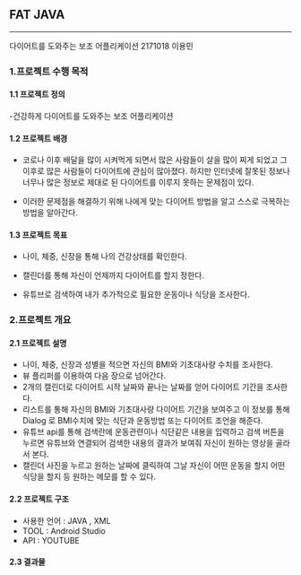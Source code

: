 ## FAT JAVA
---

다이어트를 도와주는 보조 어플리케이션
2171018 이용민

### **1.프로젝트 수행 목적**

#### 1.1 프로젝트 정의
  -건강하게 다이어트를 도와주는 보조 어플리케이션

#### 1.2 프로젝트 배경
  - 코로나 이후 배달을 많이 시켜먹게 되면서 많은 사람들이 살을 많이 찌게 되었고 그 이후로 많은 사람들이 다이어트에 관심이 많아졌다. 하지만 인터넷에 잘못된 정보나 너무나 많은 정보로 제대로 된 다이어트를 이루지 못하는 문제점이 있다.

  - 이러한 문제점을 해결하기 위해 나에게 맞는 다이어트 방법을 알고 스스로 극복하는 방법을 알아간다.

#### 1.3 프로젝트 목표
  - 나이, 체중, 신장을 통해 나의 건강상태를 확인한다.

  - 캘린더를 통해 자신이 언제까지 다이어트를 할지 정한다.

  - 유튜브로 검색하여 내가 추가적으로 필요한 운동이나 식당을 조사한다.

### **2.프로젝트 개요**
#### 2.1 프로젝트 설명
 - 나이, 체중, 신장과 성별을 적으면 자신의 BMI와 기초대사량 수치를 조사한다.
 - 뷰 플리퍼를 이용하여 다음 장으로 넘어간다.
 - 2개의 캘린더로 다이어트 시작 날짜와 끝나는 날짜를 얻어 다이어트 기간을 조사한다.
 - 리스트를 통해 자신의 BMI와 기초대사량 다이어트 기간을 보여주고 이 정보를 통해 Dialog   로 BMI수치에 맞는 식단과 운동방법 또는 다이어트 조언을 해준다.
 - 유튜브 api를 통해 검색란에 운동관련이나 식단같은 내용을 입력하고 검색 버튼을 누르면 유튜브와 연결되어 검색한 내용의 결과가 보여줘 자신이 원하는 영상을 골라서 본다.
 - 캘린더 사진을 누르고 원하는 날짜에 클릭하여 그날 자신이 어떤 운동을 할지 어떤 식당을 할지 등 원하는 메모를 할 수 있다.

#### 2.2 프로젝트 구조

  - 사용한 언어 : JAVA , XML
  - TOOL : Android Studio
  - API : YOUTUBE

#### 2.3 결과물
























